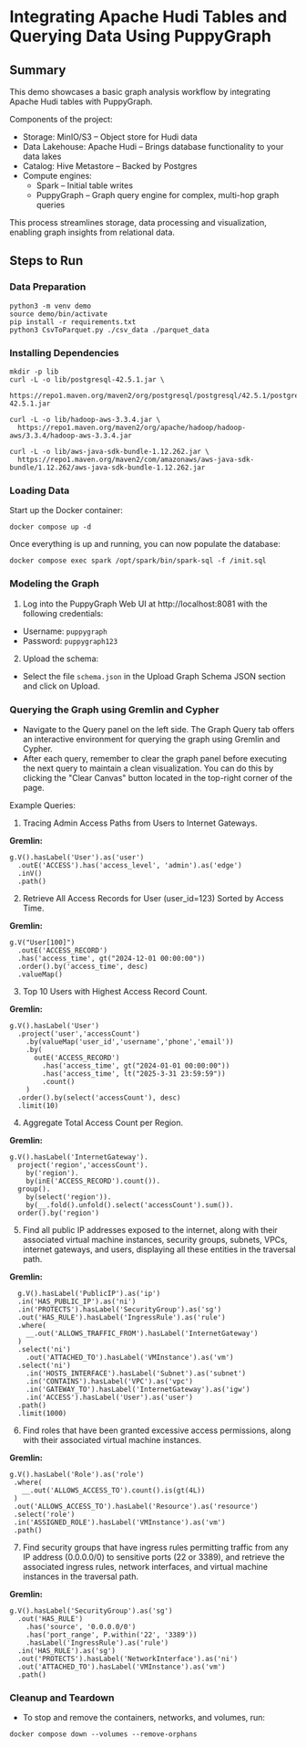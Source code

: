 # Integrating Apache Hudi Tables and Querying Data Using PuppyGraph

## Summary
This demo showcases a basic graph analysis workflow by integrating Apache Hudi tables with PuppyGraph.

Components of the project:
- Storage: MinIO/S3 – Object store for Hudi data
- Data Lakehouse: Apache Hudi – Brings database functionality to your data lakes
- Catalog: Hive Metastore – Backed by Postgres
- Compute engines:
  - Spark – Initial table writes
  - PuppyGraph – Graph query engine for complex, multi-hop graph queries

This process streamlines storage, data processing and visualization, enabling graph insights from relational data.

## Steps to Run
### Data Preparation
```
python3 -m venv demo
source demo/bin/activate
pip install -r requirements.txt
python3 CsvToParquet.py ./csv_data ./parquet_data
```

### Installing Dependencies
```
mkdir -p lib
curl -L -o lib/postgresql-42.5.1.jar \
  https://repo1.maven.org/maven2/org/postgresql/postgresql/42.5.1/postgresql-42.5.1.jar

curl -L -o lib/hadoop-aws-3.3.4.jar \
  https://repo1.maven.org/maven2/org/apache/hadoop/hadoop-aws/3.3.4/hadoop-aws-3.3.4.jar

curl -L -o lib/aws-java-sdk-bundle-1.12.262.jar \
  https://repo1.maven.org/maven2/com/amazonaws/aws-java-sdk-bundle/1.12.262/aws-java-sdk-bundle-1.12.262.jar
```

### Loading Data
Start up the Docker container:
```
docker compose up -d
```

Once everything is up and running, you can now populate the database:
```
docker compose exec spark /opt/spark/bin/spark-sql -f /init.sql
```

### Modeling the Graph
1. Log into the PuppyGraph Web UI at http://localhost:8081 with the following credentials:
- Username: `puppygraph`
- Password: `puppygraph123`

2. Upload the schema:
- Select the file `schema.json` in the Upload Graph Schema JSON section and click on Upload.

### Querying the Graph using Gremlin and Cypher
- Navigate to the Query panel on the left side. The Graph Query tab offers an interactive environment for querying the graph using Gremlin and Cypher.
- After each query, remember to clear the graph panel before executing the next query to maintain a clean visualization. 
  You can do this by clicking the "Clear Canvas" button located in the top-right corner of the page.

Example Queries:
1. Tracing Admin Access Paths from Users to Internet Gateways.

**Gremlin:**
```gremlin
g.V().hasLabel('User').as('user')
  .outE('ACCESS').has('access_level', 'admin').as('edge')
  .inV()
  .path()
```

2. Retrieve All Access Records for User (user_id=123) Sorted by Access Time.

**Gremlin:**
```gremlin
g.V("User[100]")
  .outE('ACCESS_RECORD')
  .has('access_time', gt("2024-12-01 00:00:00"))
  .order().by('access_time', desc)
  .valueMap()
```

3. Top 10 Users with Highest Access Record Count.

**Gremlin:**
```gremlin
g.V().hasLabel('User')
  .project('user','accessCount')
    .by(valueMap('user_id','username','phone','email'))
    .by(
      outE('ACCESS_RECORD')
        .has('access_time', gt("2024-01-01 00:00:00"))
        .has('access_time', lt("2025-3-31 23:59:59"))
        .count()
    )
  .order().by(select('accessCount'), desc)
  .limit(10)
```

4. Aggregate Total Access Count per Region.

**Gremlin:**
```gremlin
g.V().hasLabel('InternetGateway').
  project('region','accessCount').
    by('region').
    by(inE('ACCESS_RECORD').count()).
  group().
    by(select('region')).
    by(__.fold().unfold().select('accessCount').sum()).
  order().by('region') 
```
5. Find all public IP addresses exposed to the internet, along with their associated virtual machine instances, security groups, subnets, VPCs, internet gateways, and users, displaying all these entities in the traversal path.

**Gremlin:**
```gremlin 
  g.V().hasLabel('PublicIP').as('ip')
  .in('HAS_PUBLIC_IP').as('ni')
  .in('PROTECTS').hasLabel('SecurityGroup').as('sg')
  .out('HAS_RULE').hasLabel('IngressRule').as('rule')
  .where(
    __.out('ALLOWS_TRAFFIC_FROM').hasLabel('InternetGateway')
  )
  .select('ni')
    .out('ATTACHED_TO').hasLabel('VMInstance').as('vm')
  .select('ni')
    .in('HOSTS_INTERFACE').hasLabel('Subnet').as('subnet')
    .in('CONTAINS').hasLabel('VPC').as('vpc')
    .in('GATEWAY_TO').hasLabel('InternetGateway').as('igw')
    .in('ACCESS').hasLabel('User').as('user')
  .path()
  .limit(1000)
```

6. Find roles that have been granted excessive access permissions, along with their associated virtual machine instances.

**Gremlin:**
```gremlin
g.V().hasLabel('Role').as('role')
 .where(
   __.out('ALLOWS_ACCESS_TO').count().is(gt(4L))
 )
 .out('ALLOWS_ACCESS_TO').hasLabel('Resource').as('resource')
 .select('role') 
 .in('ASSIGNED_ROLE').hasLabel('VMInstance').as('vm')
 .path()
```

7. Find security groups that have ingress rules permitting traffic from any IP address (0.0.0.0/0) to sensitive ports (22 or 3389), and retrieve the associated ingress rules, network interfaces, and virtual machine instances in the traversal path.

**Gremlin:**
```gremlin
g.V().hasLabel('SecurityGroup').as('sg')
  .out('HAS_RULE')
    .has('source', '0.0.0.0/0')
    .has('port_range', P.within('22', '3389'))
    .hasLabel('IngressRule').as('rule')
  .in('HAS_RULE').as('sg')
  .out('PROTECTS').hasLabel('NetworkInterface').as('ni')
  .out('ATTACHED_TO').hasLabel('VMInstance').as('vm')
  .path()
```

### Cleanup and Teardown
- To stop and remove the containers, networks, and volumes, run:
```
docker compose down --volumes --remove-orphans
```
